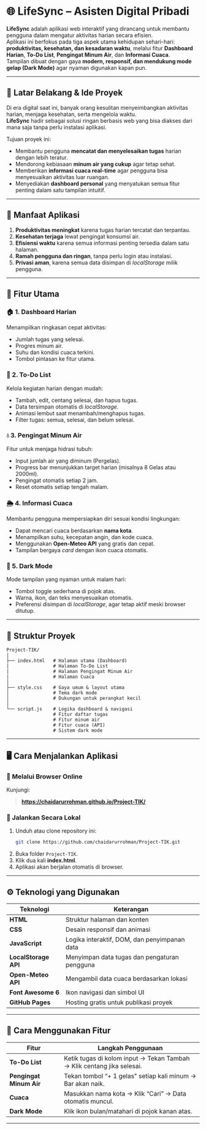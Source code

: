 
# 🌐 LifeSync – Asisten Digital Pribadi


**LifeSync** adalah aplikasi web interaktif yang dirancang untuk membantu pengguna dalam mengatur aktivitas harian secara efisien.  
Aplikasi ini berfokus pada tiga aspek utama kehidupan sehari-hari: **produktivitas, kesehatan, dan kesadaran waktu**, melalui fitur **Dashboard Harian**, **To-Do List**, **Pengingat Minum Air**, dan **Informasi Cuaca**.  
Tampilan dibuat dengan gaya **modern, responsif, dan mendukung mode gelap (Dark Mode)** agar nyaman digunakan kapan pun.

---

## 🧠 Latar Belakang & Ide Proyek

Di era digital saat ini, banyak orang kesulitan menyeimbangkan aktivitas harian, menjaga kesehatan, serta mengelola waktu.  
**LifeSync** hadir sebagai solusi ringan berbasis web yang bisa diakses dari mana saja tanpa perlu instalasi aplikasi.  

Tujuan proyek ini:
- Membantu pengguna **mencatat dan menyelesaikan tugas** harian dengan lebih teratur.  
- Mendorong kebiasaan **minum air yang cukup** agar tetap sehat.  
- Memberikan **informasi cuaca real-time** agar pengguna bisa menyesuaikan aktivitas luar ruangan.  
- Menyediakan **dashboard personal** yang menyatukan semua fitur penting dalam satu tampilan intuitif.

---

## 🎯 Manfaat Aplikasi

1. **Produktivitas meningkat** karena tugas harian tercatat dan terpantau.  
2. **Kesehatan terjaga** lewat pengingat konsumsi air.  
3. **Efisiensi waktu** karena semua informasi penting tersedia dalam satu halaman.  
4. **Ramah pengguna dan ringan**, tanpa perlu login atau instalasi.  
5. **Privasi aman**, karena semua data disimpan di *localStorage* milik pengguna.

---

## 🧩 Fitur Utama

### 🏠 1. Dashboard Harian
Menampilkan ringkasan cepat aktivitas:
- Jumlah tugas yang selesai.
- Progres minum air.
- Suhu dan kondisi cuaca terkini.
- Tombol pintasan ke fitur utama.

### 📝 2. To-Do List
Kelola kegiatan harian dengan mudah:
- Tambah, edit, centang selesai, dan hapus tugas.  
- Data tersimpan otomatis di *localStorage*.  
- Animasi lembut saat menambah/menghapus tugas.  
- Filter tugas: semua, selesai, dan belum selesai.

### 💧 3. Pengingat Minum Air
Fitur untuk menjaga hidrasi tubuh:
- Input jumlah air yang diminum (Pergelas).  
- Progress bar menunjukkan target harian (misalnya 8 Gelas atau 2000ml).  
- Pengingat otomatis setiap 2 jam.  
- Reset otomatis setiap tengah malam.

### 🌦️ 4. Informasi Cuaca
Membantu pengguna mempersiapkan diri sesuai kondisi lingkungan:
- Dapat mencari cuaca berdasarkan **nama kota**.  
- Menampilkan suhu, kecepatan angin, dan kode cuaca.  
- Menggunakan **Open-Meteo API** yang gratis dan cepat.  
- Tampilan bergaya *card* dengan ikon cuaca otomatis.

### 🌙 5. Dark Mode
Mode tampilan yang nyaman untuk malam hari:
- Tombol toggle sederhana di pojok atas.  
- Warna, ikon, dan teks menyesuaikan otomatis.  
- Preferensi disimpan di *localStorage*, agar tetap aktif meski browser ditutup.

---

## 🧱 Struktur Proyek

```
Project-TIK/
│
├── index.html   # Halaman utama (Dashboard)
|                # Halaman To-Do List
|                # Halaman Pengingat Minum Air
|                # Halaman Cuaca
│
├── style.css    # Gaya umum & layout utama
│                # Tema dark mode
│                # Dukungan untuk perangkat kecil
│
└── script.js    # Logika dashboard & navigasi
                 # Fitur daftar tugas
                 # Fitur minum air
                 # Fitur cuaca (API)
                 # Sistem dark mode

```

---

## 🖥️ Cara Menjalankan Aplikasi

### 🔹 Melalui Browser Online
Kunjungi:
> **https://chaidarurrohman.github.io/Project-TIK/**

### 🔹 Jalankan Secara Lokal
1. Unduh atau clone repository ini:
   ```bash
   git clone https://github.com/chaidarurrohman/Project-TIK.git
   ```
2. Buka folder `Project-TIK`.
3. Klik dua kali **index.html**.
4. Aplikasi akan berjalan otomatis di browser.

---

## ⚙️ Teknologi yang Digunakan

| Teknologi | Keterangan |
|------------|------------|
| **HTML** | Struktur halaman dan konten |
| **CSS** | Desain responsif dan animasi |
| **JavaScript** | Logika interaktif, DOM, dan penyimpanan data |
| **LocalStorage API** | Menyimpan data tugas dan pengaturan pengguna |
| **Open-Meteo API** | Mengambil data cuaca berdasarkan lokasi |
| **Font Awesome 6** | Ikon navigasi dan simbol UI |
| **GitHub Pages** | Hosting gratis untuk publikasi proyek |

---

## 🔔 Cara Menggunakan Fitur

| Fitur | Langkah Penggunaan |
|--------|-------------------|
| **To-Do List** | Ketik tugas di kolom input → Tekan Tambah → Klik centang jika selesai. |
| **Pengingat Minum Air** | Tekan tombol “+ 1 gelas" setiap kali minum → Bar akan naik. |
| **Cuaca** | Masukkan nama kota → Klik “Cari” → Data otomatis muncul. |
| **Dark Mode** | Klik ikon bulan/matahari di pojok kanan atas. |

---
